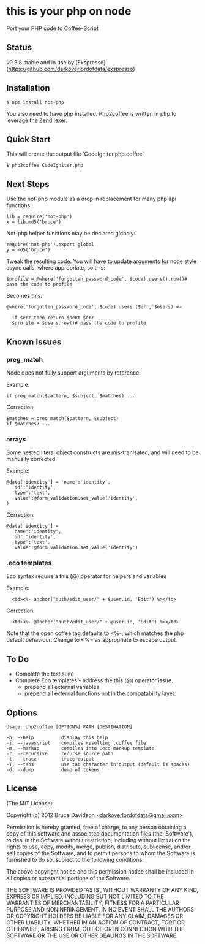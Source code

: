 # this is your php on node

Port your PHP code to Coffee-Script

## Status

v0.3.8 stable and in use by [Exspresso] (https://github.com/darkoverlordofdata/exspresso)

## Installation

    $ npm install not-php

You also need to have php installed. Php2coffee is written in php to leverage the Zend lexer.

## Quick Start

  This will create the output file 'CodeIgniter.php.coffee'

    $ php2coffee CodeIgniter.php


## Next Steps

  Use the not-php module as a drop in replacement for many php api functions:

    lib = require('not-php')
    x = lib.md5('bruce')

Not-php helper functions may be declared globaly:

    require('not-php').export global
    y = md5('bruce')


  Tweak the resulting code. You will have to update arguments for node style async calls,
  where appropriate, so this:

    $profile = @where('forgotten_password_code', $code).users().row()# pass the code to profile

  Becomes this:

    @where('forgotten_password_code', $code).users ($err, $users) =>

      if $err then return $next $err
      $profile = $users.row()# pass the code to profile


## Known Issues
### preg_match

  Node does not fully support arguments by reference.


  Example:

    if preg_match($pattern, $subject, $matches) ...

  Correction:

    $matches = preg_match($pattern, $subject)
    if $matches? ...

### arrays

  Some nested literal object constructs are mis-tranlsated, and will need to be manually corrected.


  Example:

    @data['identity'] = 'name':'identity',
      'id':'identity',
      'type':'text',
      'value':@form_validation.set_value('identity',
    )

  Correction:

    @data['identity'] =
      'name':'identity',
      'id':'identity',
      'type':'text',
      'value':@form_validation.set_value('identity')

### .eco templates

  Eco syntax require a this (@) operator for helpers and variables


  Example:

      <td><%- anchor("auth/edit_user/" + $user.id, 'Edit') %></td>

  Correction:

      <td><%- @anchor("auth/edit_user/" + @user.id, 'Edit') %></td>

  Note that the open coffee tag defaults to <%-, which matches the php default behaviour.
  Change to <%= as appropriate to escape output.

## To Do

  * Complete the test suite
  * Complete Eco templates - address the this (@) operator issue.
    * prepend all external variables
    * prepend all external functions not in the compatability layer.

## Options

    Usage: php2coffee [OPTIONS] PATH [DESTINATION]

    -h, --help          display this help
    -j, --javascript    compiles resulting .coffee file
    -m, --markup        compiles into .eco markup template
    -r, --recursive     recurse source path
    -t, --trace         trace output
    -T, --tabs          use tab character in output (default is spaces)
    -d, --dump          dump of tokens

## License

(The MIT License)

Copyright (c) 2012 Bruce Davidson &lt;darkoverlordofdata@gmail.com&gt;

Permission is hereby granted, free of charge, to any person obtaining
a copy of this software and associated documentation files (the
'Software'), to deal in the Software without restriction, including
without limitation the rights to use, copy, modify, merge, publish,
distribute, sublicense, and/or sell copies of the Software, and to
permit persons to whom the Software is furnished to do so, subject to
the following conditions:

The above copyright notice and this permission notice shall be
included in all copies or substantial portions of the Software.

THE SOFTWARE IS PROVIDED 'AS IS', WITHOUT WARRANTY OF ANY KIND,
EXPRESS OR IMPLIED, INCLUDING BUT NOT LIMITED TO THE WARRANTIES OF
MERCHANTABILITY, FITNESS FOR A PARTICULAR PURPOSE AND NONINFRINGEMENT.
IN NO EVENT SHALL THE AUTHORS OR COPYRIGHT HOLDERS BE LIABLE FOR ANY
CLAIM, DAMAGES OR OTHER LIABILITY, WHETHER IN AN ACTION OF CONTRACT,
TORT OR OTHERWISE, ARISING FROM, OUT OF OR IN CONNECTION WITH THE
SOFTWARE OR THE USE OR OTHER DEALINGS IN THE SOFTWARE.
